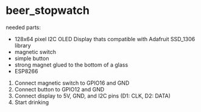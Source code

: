 # beer_stopwatch

needed parts: 
- 128x64 pixel I2C OLED Display thats compatible with Adafruit SSD_1306 library
- magnetic switch
- simple button
- strong magnet glued to the bottom of a glass
- ESP8266

1) Connect magnetic switch to GPIO16 and GND
2) Connect button to GPIO12 and GND
3) Connect display to 5V, GND, and I2C pins (D1: CLK, D2: DATA)
4) Start drinking
